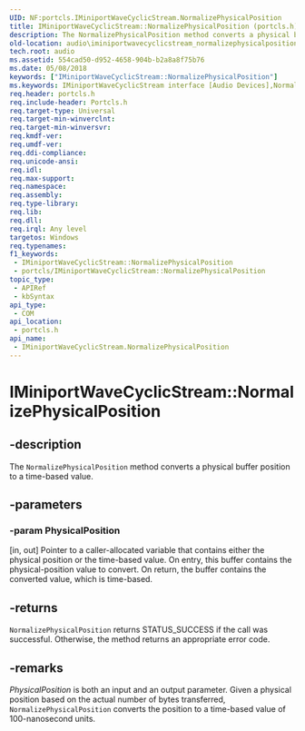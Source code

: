 ```yaml
---
UID: NF:portcls.IMiniportWaveCyclicStream.NormalizePhysicalPosition
title: IMiniportWaveCyclicStream::NormalizePhysicalPosition (portcls.h)
description: The NormalizePhysicalPosition method converts a physical buffer position to a time-based value.
old-location: audio\iminiportwavecyclicstream_normalizephysicalposition.htm
tech.root: audio
ms.assetid: 554cad50-d952-4658-904b-b2a8a8f75b76
ms.date: 05/08/2018
keywords: ["IMiniportWaveCyclicStream::NormalizePhysicalPosition"]
ms.keywords: IMiniportWaveCyclicStream interface [Audio Devices],NormalizePhysicalPosition method, IMiniportWaveCyclicStream.NormalizePhysicalPosition, IMiniportWaveCyclicStream::NormalizePhysicalPosition, NormalizePhysicalPosition, NormalizePhysicalPosition method [Audio Devices], NormalizePhysicalPosition method [Audio Devices],IMiniportWaveCyclicStream interface, audio.iminiportwavecyclicstream_normalizephysicalposition, audmp-routines_a1b6d530-8199-4c5d-87ee-8f00d60436b0.xml, portcls/IMiniportWaveCyclicStream::NormalizePhysicalPosition
req.header: portcls.h
req.include-header: Portcls.h
req.target-type: Universal
req.target-min-winverclnt: 
req.target-min-winversvr: 
req.kmdf-ver: 
req.umdf-ver: 
req.ddi-compliance: 
req.unicode-ansi: 
req.idl: 
req.max-support: 
req.namespace: 
req.assembly: 
req.type-library: 
req.lib: 
req.dll: 
req.irql: Any level
targetos: Windows
req.typenames: 
f1_keywords:
 - IMiniportWaveCyclicStream::NormalizePhysicalPosition
 - portcls/IMiniportWaveCyclicStream::NormalizePhysicalPosition
topic_type:
 - APIRef
 - kbSyntax
api_type:
 - COM
api_location:
 - portcls.h
api_name:
 - IMiniportWaveCyclicStream.NormalizePhysicalPosition
---
```


# IMiniportWaveCyclicStream::NormalizePhysicalPosition


## -description

The <code>NormalizePhysicalPosition</code> method converts a physical buffer position to a time-based value.

## -parameters

### -param PhysicalPosition 

[in, out]
Pointer to a caller-allocated variable that contains either the physical position or the time-based value. On entry, this buffer contains the physical-position value to convert. On return, the buffer contains the converted value, which is time-based.

## -returns

<code>NormalizePhysicalPosition</code> returns STATUS_SUCCESS if the call was successful. Otherwise, the method returns an appropriate error code.

## -remarks

<i>PhysicalPosition</i> is both an input and an output parameter. Given a physical position based on the actual number of bytes transferred, <code>NormalizePhysicalPosition</code> converts the position to a time-based value of 100-nanosecond units.

